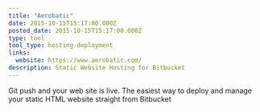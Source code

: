 ```yaml
---
title: "Aerobatic"
date: 2015-10-15T15:17:00.000Z
posted_date: 2015-10-15T15:17:00.000Z
type: tool
tool_type: hosting-deployment
links:
  website: https://www.aerobatic.com/
description: Static Website Hosting for Bitbucket
---
```

Git push and your web site is live. The easiest way to deploy and manage your static HTML website straight from Bitbucket




